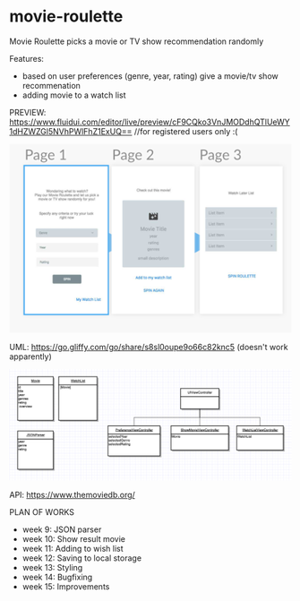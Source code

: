 # movie-roulette
Movie Roulette picks a movie or TV show recommendation randomly

Features: 
  - based on user preferences (genre, year, rating) give a movie/tv show recommenation
  - adding movie to a watch list

PREVIEW: 
https://www.fluidui.com/editor/live/preview/cF9CQko3VnJMODdhQTlUeWY1dHZWZGl5NVhPWlFhZ1ExUQ==
//for registered users only :(

![alt text](https://github.com/amusinger/movie-roulette/blob/master/preview.png)

UML: https://go.gliffy.com/go/share/s8sl0oupe9o66c82knc5 (doesn't work apparently)

![alt text](https://github.com/amusinger/movie-roulette/blob/master/uml-v1.png)

API: https://www.themoviedb.org/ 


PLAN OF WORKS

- week 9: JSON parser
- week 10: Show result movie
- week 11: Adding to wish list
- week 12: Saving to local storage
- week 13: Styling
- week 14: Bugfixing
- week 15: Improvements
